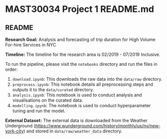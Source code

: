 # MAST30034 Project 1 README.md

## README
**Research Goal:** Analysis and forecasting of trip duration for High
Volume For-hire Services in NYC

**Timeline:** The timeline for the research area is 02/2019 - 07/2019 Inclusive.

To run the pipeline, please visit the `notebooks` directory and run the files in order:
1. `download.ipynb`: This downloads the raw data into the `data/raw` directory.
2. `preprocess.ipynb`: This notebook details all preprocessing steps and outputs it to the `data/curated` directory.
3. `analysis.ipynb`: This notebook is used to conduct analysis and visualisations on the curated data.
4. `modelling.ipynb`: The notebook is used to conduct hyperparameter tuning and run the model.

**External Dataset:** The external data is downloaded from the Weather Underground (https://www.wunderground.com/history/monthly/us/ny/new-york-city) and stored in `data/raw/weather_data` directory.
